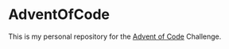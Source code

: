 # AdventOfCode

This is my personal repository for the [Advent of Code](https://adventofcode.com/) Challenge.